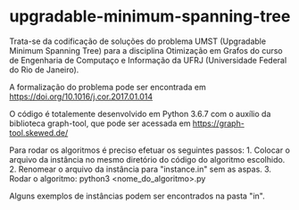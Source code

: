# upgradable-minimum-spanning-tree
  Trata-se da codificação de soluções do problema UMST (Upgradable Minimum Spanning Tree) para a disciplina Otimização em Grafos do curso de Engenharia de Computaço e Informação da UFRJ (Universidade Federal do Rio de Janeiro).

  A formalização do problema pode ser encontrada em https://doi.org/10.1016/j.cor.2017.01.014

  O código é totalemente desenvolvido em Python 3.6.7 com o auxílio da biblioteca graph-tool, que pode ser acessada em https://graph-tool.skewed.de/

  Para rodar os algoritmos é preciso efetuar os seguintes passos:
    1. Colocar o arquivo da instância no mesmo diretório do código do algoritmo escolhido.
    2. Renomear o arquivo da instância para "instance.in" sem as aspas.
    3. Rodar o algoritmo: python3 <nome_do_algoritmo>.py

  Alguns exemplos de instâncias podem ser encontrados na pasta "in".